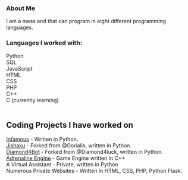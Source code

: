 ### About Me

<!--
**OneEyedKnight/OneEyedKnight** is a ✨ _special_ ✨ repository because its `README.md` (this file) appears on your GitHub profile.

Here are some ideas to get you started:

- 🔭 I’m currently working on ...
- 🌱 I’m currently learning ...
- 👯 I’m looking to collaborate on ...
- 🤔 I’m looking for help with ...
- 💬 Ask me about ...
- 📫 How to reach me: ...
- 😄 Pronouns: ...
- ⚡ Fun fact: ...
-->
<p> I am a mess and that can program in eight different programming languages. </p>

### Languages I worked with:
Python <br>
SQL <br>
JavaScript <br>
HTML <br>
CSS <br>
PHP <br>
C++ <br> 
C (currently learning) <br> <br>


## Coding Projects I have worked on
[Infamous](https://www.github.com/OneEyedKnight/Infamous) - Written in Python. <br>
[Jishaku](https://github.com/OneEyedKnight/jishaku) - Forked from @Gorialis, written in Python. <br>
[Diamond4Bot](https://github.com/OneEyedKnight/Diamond4Bot) - Forked from @Diamond4luck, written in Python. <br>
[Adrenaline Engine](https://github.com/OneEyedKnight/AdrenalineEngine) - Game Engine written in C++ <br>
A Virtual Assistant - Private, written in Python <br>
Numerous Private Websites - Written in HTML, CSS, PHP, Python Flask.



